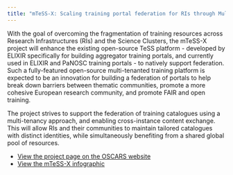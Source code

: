 ```yaml
---
title: "mTeSS-X: Scaling training portal federation for RIs through Multi-tenanting and Exchange"
---
```


With the goal of overcoming the fragmentation of training resources across Research Infrastructures (RIs) and the Science Clusters, the mTeSS-X project will enhance the existing open-source TeSS platform  - developed by ELIXIR specifically for building aggregator training portals, and currently used in ELIXIR and PaNOSC training portals - to natively support federation. Such a fully-featured open-source multi-tenanted training platform is expected to be an innovation for building a federation of portals to help break down barriers between thematic communities, promote a more cohesive European research community, and promote FAIR and open training.

The project strives to support the federation of training catalogues using a multi-tenancy approach, and enabling cross-instance content exchange. This will allow RIs and their communities to maintain tailored catalogues with distinct identities, while simultaneously benefiting from a shared global pool of resources.

* [View the project page on the OSCARS website](https://www.oscars-project.eu/projects/mtess-x-scaling-training-portal-federation-ris-through-multi-tenanting-and-exchange)
* [View the mTeSS-X infographic](https://www.oscars-project.eu/sites/default/files/2025-02/34-354_mTeSS-X_%20Scaling%20training%20portal%20federation%20for%20RIs%20through%20Multi-tenanting%20and%20Exchange.pdf)